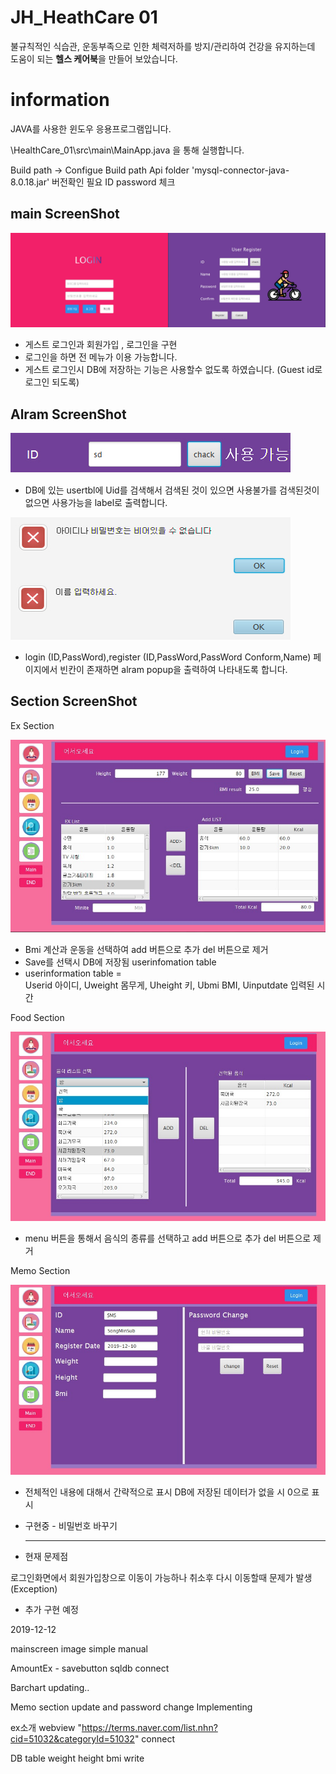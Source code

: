 # JH_HeathCare 01

불규칙적인 식습관, 운동부족으로 인한 체력저하를 방지/관리하여 건강을 유지하는데 도움이 되는 **헬스 케어북**을 만들어 보았습니다.

# information

  JAVA를 사용한 윈도우 응용프로그램입니다.

  \HealthCare_01\src\main\MainApp.java 을 통해 실행합니다.
  
  
  Build path -> Configue Build path
  Api folder 'mysql-connector-java-8.0.18.jar' 버전확인 필요
  ID password 체크
  
  main ScreenShot
  ---------------------
  ![ex_screenshot](/ScreenShot/main.jpg)
  
  * 게스트 로그인과  회원가입 , 로그인을 구현 
  * 로그인을 하면 전 메뉴가 이용 가능합니다.
  * 게스트 로그인시 DB에 저장하는 기능은 사용할수 없도록 하였습니다. (Guest id로 로그인 되도록)
  
  Alram ScreenShot
  ---------------------
  ![ex_screenshot](/ScreenShot/IDChack.jpg)
  
  * DB에 있는 usertbl에 Uid를 검색해서 검색된 것이 있으면 사용불가를 검색된것이 없으면 사용가능을 label로 출력합니다.
  
  ![ex_screenshot](/ScreenShot/empty.jpg)
  
  * login (ID,PassWord),register (ID,PassWord,PassWord Conform,Name) 페이지에서 빈칸이 존재하면 alram popup을 출력하여 나타내도록 합니다. 
  
  Section ScreenShot
  ---------------------
  Ex Section
  
  ![ex_screenshot](/ScreenShot/excercise.jpg)
  
  * Bmi 계산과 운동을 선택하여 add 버튼으로 추가 del 버튼으로 제거 
  * Save를 선택시 DB에 저장됨 userinfomation table
  * userinformation table =  
	  Userid 아이디, 
	  Uweight 몸무게, 
	  Uheight 키, 
	  Ubmi BMI, 
	  Uinputdate 입력된 시간 
  
  Food Section
  
  ![ex_screenshot](/ScreenShot/foodsection.jpg)
  
  * menu 버튼을 통해서 음식의 종류를 선택하고 add 버튼으로 추가 del 버튼으로 제거
  
  Memo Section
  
  ![ex_screenshot](/ScreenShot/Memo.jpg)
  
  * 전체적인 내용에 대해서 간략적으로 표시 DB에 저장된 데이터가 없을 시 0으로 표시
  * 구현중 - 비밀번호 바꾸기
  
    ---------------------
* 현재 문제점  


로그인화면에서 회원가입창으로 이동이 가능하나 취소후 다시 이동할때 문제가 발생 (Exception)

* 추가 구현 예정


  
  
2019-12-12

mainscreen image simple manual

AmountEx - savebutton sqldb connect

Barchart updating..

Memo section update and password change Implementing

ex소개 webview "https://terms.naver.com/list.nhn?cid=51032&categoryId=51032" connect

DB table weight height bmi write
  
  
  
  
